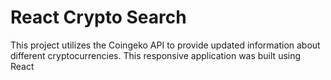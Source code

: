 # React Crypto Search

This project utilizes the Coingeko API to provide updated information about different cryptocurrencies. This responsive application was built using React
